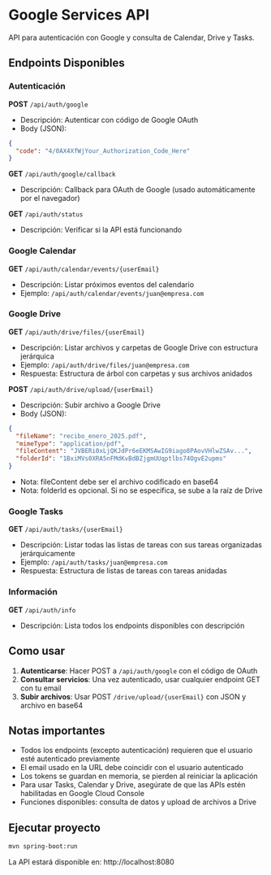 # Google Services API

API para autenticación con Google y consulta de Calendar, Drive y Tasks.

## Endpoints Disponibles

### Autenticación

**POST** `/api/auth/google`
- Descripción: Autenticar con código de Google OAuth
- Body (JSON):
```json
{
  "code": "4/0AX4XfWjYour_Authorization_Code_Here"
}
```

**GET** `/api/auth/google/callback`
- Descripción: Callback para OAuth de Google (usado automáticamente por el navegador)

**GET** `/api/auth/status`
- Descripción: Verificar si la API está funcionando

### Google Calendar

**GET** `/api/auth/calendar/events/{userEmail}`
- Descripción: Listar próximos eventos del calendario
- Ejemplo: `/api/auth/calendar/events/juan@empresa.com`

### Google Drive

**GET** `/api/auth/drive/files/{userEmail}`
- Descripción: Listar archivos y carpetas de Google Drive con estructura jerárquica
- Ejemplo: `/api/auth/drive/files/juan@empresa.com`
- Respuesta: Estructura de árbol con carpetas y sus archivos anidados

**POST** `/api/auth/drive/upload/{userEmail}`
- Descripción: Subir archivo a Google Drive
- Body (JSON):
```json
{
  "fileName": "recibo_enero_2025.pdf",
  "mimeType": "application/pdf",
  "fileContent": "JVBERi0xLjQKJdPr6eEKMSAwIG9iago8PAovVHlwZSAv...",
  "folderId": "1BxiMVs0XRA5nFMdKvBdBZjgmUUqptlbs74OgvE2upms"
}
```
- Nota: fileContent debe ser el archivo codificado en base64
- Nota: folderId es opcional. Si no se especifica, se sube a la raíz de Drive

### Google Tasks

**GET** `/api/auth/tasks/{userEmail}`
- Descripción: Listar todas las listas de tareas con sus tareas organizadas jerárquicamente
- Ejemplo: `/api/auth/tasks/juan@empresa.com`
- Respuesta: Estructura de listas de tareas con tareas anidadas

### Información

**GET** `/api/auth/info`
- Descripción: Lista todos los endpoints disponibles con descripción

## Como usar

1. **Autenticarse**: Hacer POST a `/api/auth/google` con el código de OAuth
2. **Consultar servicios**: Una vez autenticado, usar cualquier endpoint GET con tu email
3. **Subir archivos**: Usar POST `/drive/upload/{userEmail}` con JSON y archivo en base64

## Notas importantes

- Todos los endpoints (excepto autenticación) requieren que el usuario esté autenticado previamente
- El email usado en la URL debe coincidir con el usuario autenticado
- Los tokens se guardan en memoria, se pierden al reiniciar la aplicación
- Para usar Tasks, Calendar y Drive, asegúrate de que las APIs estén habilitadas en Google Cloud Console
- Funciones disponibles: consulta de datos y upload de archivos a Drive

## Ejecutar proyecto

```bash
mvn spring-boot:run
```

La API estará disponible en: http://localhost:8080